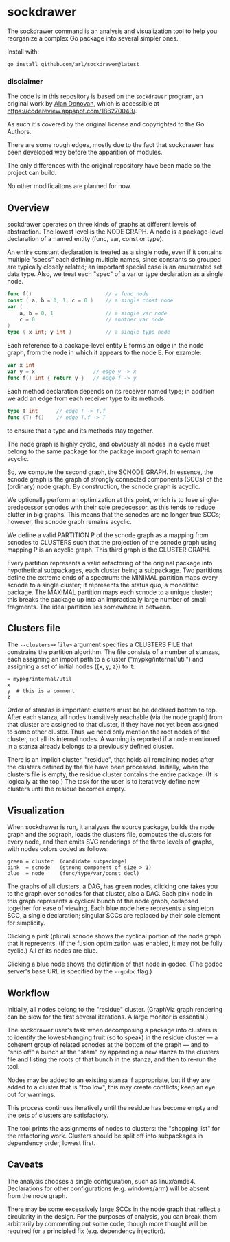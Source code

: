 # sockdrawer

The sockdrawer command is an analysis and visualization tool to help
you reorganize a complex Go package into several simpler ones.

Install with:

```
go install github.com/arl/sockdrawer@latest
```

### disclaimer

The code is in this repository is based on the `sockdrawer` program, an original
work by [Alan Donovan](github.com/adonovan), which is accessible at
https://codereview.appspot.com/186270043/. 

As such it's covered by the original license and copyrighted to the Go
Authors.

There are some rough edges, mostly due to the fact that sockdrawer has been
developed way before the apparition of modules.

The only differences with the original repository have been made so the project
can build.

No other modificaitons are planned for now.

## Overview

sockdrawer operates on three kinds of graphs at different levels of
abstraction.  The lowest level is the NODE GRAPH.  A node is a
package-level declaration of a named entity (func, var, const or type).

An entire constant declaration is treated as a single node, even if it
contains multiple "specs" each defining multiple names, since constants
so grouped are typically closely related; an important special case is
an enumerated set data type.  Also, we treat each "spec" of a var or
type declaration as a single node.

```go
func f()                        // a func node
const ( a, b = 0, 1; c = 0 )    // a single const node
var (
    a, b = 0, 1                 // a single var node
    c = 0                       // another var node
)
type ( x int; y int )           // a single type node
```

Each reference to a package-level entity E forms an edge in the node
graph, from the node in which it appears to the node E.  For example:

```go
var x int
var y = x                   // edge y -> x
func f() int { return y }   // edge f -> y
```

Each method declaration depends on its receiver named type; in addition
we add an edge from each receiver type to its methods:

```go
type T int      // edge T -> T.f
func (T) f()    // edge T.f -> T
```
to ensure that a type and its methods stay together.

The node graph is highly cyclic, and obviously all nodes in a cycle must
belong to the same package for the package import graph to remain
acyclic.

So, we compute the second graph, the SCNODE GRAPH.  In essence, the
scnode graph is the graph of strongly connected components (SCCs) of the
(ordinary) node graph.  By construction, the scnode graph is acyclic.

We optionally perform an optimization at this point, which is to fuse
single-predecessor scnodes with their sole predecessor, as this tends to
reduce clutter in big graphs.  This means that the scnodes are no longer
true SCCs; however, the scnode graph remains acyclic.

We define a valid PARTITION P of the scnode graph as a mapping from
scnodes to CLUSTERS such that the projection of the scnode graph using
mapping P is an acyclic graph.  This third graph is the CLUSTER GRAPH.

Every partition represents a valid refactoring of the original package
into hypothetical subpackages, each cluster being a subpackage.  Two
partitions define the extreme ends of a spectrum: the MINIMAL partition
maps every scnode to a single cluster; it represents the status quo, a
monolithic package.  The MAXIMAL partition maps each scnode to a unique
cluster; this breaks the package up into an impractically large number
of small fragments.  The ideal partition lies somewhere in between.


## Clusters file

The `--clusters=<file>` argument specifies a CLUSTERS FILE that constrains
the partition algorithm.  The file consists of a number of stanzas, each
assigning an import path to a cluster ("mypkg/internal/util") and
assigning a set of initial nodes ({x, y, z}) to it:

```
= mypkg/internal/util
x
y  # this is a comment
z
```

Order of stanzas is important: clusters must be be declared bottom to
top.  After each stanza, all nodes transitively reachable (via the node
graph) from that cluster are assigned to that cluster, if they have not
yet been assigned to some other cluster.  Thus we need only mention the
root nodes of the cluster, not all its internal nodes.  A warning is
reported if a node mentioned in a stanza already belongs to a previously
defined cluster.

There is an implicit cluster, "residue", that holds all remaining nodes
after the clusters defined by the file have been processed.  Initially,
when the clusters file is empty, the residue cluster contains the entire
package.  (It is logically at the top.)  The task for the user is to
iteratively define new clusters until the residue becomes empty.


## Visualization

When sockdrawer is run, it analyzes the source package, builds the node
graph and the scgraph, loads the clusters file, computes the clusters for
every node, and then emits SVG renderings of the three levels of graphs,
with nodes colors coded as follows:

```
green = cluster  (candidate subpackage)
pink  = scnode   (strong component of size > 1)
blue  = node     (func/type/var/const decl)
```

The graphs of all clusters, a DAG, has green nodes; clicking one takes
you to the graph over scnodes for that cluster, also a DAG.  Each pink
node in this graph represents a cyclical bunch of the node graph,
collapsed together for ease of viewing.  Each blue node here represents a
singleton SCC, a single declaration; singular SCCs are replaced by
their sole element for simplicity.

Clicking a pink (plural) scnode shows the cyclical portion of the node
graph that it represents.  (If the fusion optimization was enabled, it
may not be fully cyclic.)  All of its nodes are blue.

Clicking a blue node shows the definition of that node in godoc.
(The godoc server's base URL is specified by the `--godoc` flag.)


## Workflow

Initially, all nodes belong to the "residue" cluster.  (GraphViz graph
rendering can be slow for the first several iterations.  A large monitor
is essential.)

The sockdrawer user's task when decomposing a package into clusters is
to identify the lowest-hanging fruit (so to speak) in the residue
cluster — a coherent group of related scnodes at the bottom of the
graph — and to "snip off" a bunch at the "stem" by appending a new
stanza to the clusters file and listing the roots of that bunch in the
stanza, and then to re-run the tool.


Nodes may be added to an existing stanza if appropriate, but if they are
added to a cluster that is "too low", this may create conflicts; keep an
eye out for warnings.

This process continues iteratively until the residue has become empty
and the sets of clusters are satisfactory.

The tool prints the assignments of nodes to clusters: the "shopping
list" for the refactoring work.  Clusters should be split off into
subpackages in dependency order, lowest first.


## Caveats

The analysis chooses a single configuration, such as linux/amd64.
Declarations for other configurations (e.g. windows/arm) will be absent
from the node graph.

There may be some excessively large SCCs in the node graph that reflect
a circularity in the design.  For the purposes of analysis, you can
break them arbitrarily by commenting out some code, though more thought
will be required for a principled fix (e.g. dependency injection).
